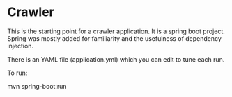 # Crawler

This is the starting point for a crawler application. It is a spring boot project. Spring was mostly added for familiarity and the usefulness of dependency injection.

There is an YAML file (application.yml) which you can edit to tune each run.


To run:

mvn spring-boot:run
